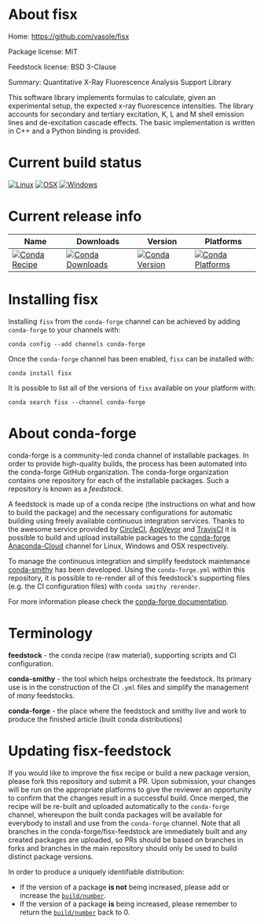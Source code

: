 About fisx
==========

Home: https://github.com/vasole/fisx

Package license: MIT

Feedstock license: BSD 3-Clause

Summary: Quantitative X-Ray Fluorescence Analysis Support Library

This software library implements formulas to calculate, given an experimental setup, the expected x-ray fluorescence intensities.
The library accounts for secondary and tertiary excitation, K, L and M shell emission lines and de-excitation cascade effects.
The basic implementation is written in C++ and a Python binding is provided.


Current build status
====================

[![Linux](https://img.shields.io/circleci/project/github/conda-forge/fisx-feedstock/master.svg?label=Linux)](https://circleci.com/gh/conda-forge/fisx-feedstock)
[![OSX](https://img.shields.io/travis/conda-forge/fisx-feedstock/master.svg?label=macOS)](https://travis-ci.org/conda-forge/fisx-feedstock)
[![Windows](https://img.shields.io/appveyor/ci/conda-forge/fisx-feedstock/master.svg?label=Windows)](https://ci.appveyor.com/project/conda-forge/fisx-feedstock/branch/master)

Current release info
====================

| Name | Downloads | Version | Platforms |
| --- | --- | --- | --- |
| [![Conda Recipe](https://img.shields.io/badge/recipe-fisx-green.svg)](https://anaconda.org/conda-forge/fisx) | [![Conda Downloads](https://img.shields.io/conda/dn/conda-forge/fisx.svg)](https://anaconda.org/conda-forge/fisx) | [![Conda Version](https://img.shields.io/conda/vn/conda-forge/fisx.svg)](https://anaconda.org/conda-forge/fisx) | [![Conda Platforms](https://img.shields.io/conda/pn/conda-forge/fisx.svg)](https://anaconda.org/conda-forge/fisx) |

Installing fisx
===============

Installing `fisx` from the `conda-forge` channel can be achieved by adding `conda-forge` to your channels with:

```
conda config --add channels conda-forge
```

Once the `conda-forge` channel has been enabled, `fisx` can be installed with:

```
conda install fisx
```

It is possible to list all of the versions of `fisx` available on your platform with:

```
conda search fisx --channel conda-forge
```


About conda-forge
=================

conda-forge is a community-led conda channel of installable packages.
In order to provide high-quality builds, the process has been automated into the
conda-forge GitHub organization. The conda-forge organization contains one repository
for each of the installable packages. Such a repository is known as a *feedstock*.

A feedstock is made up of a conda recipe (the instructions on what and how to build
the package) and the necessary configurations for automatic building using freely
available continuous integration services. Thanks to the awesome service provided by
[CircleCI](https://circleci.com/), [AppVeyor](https://www.appveyor.com/)
and [TravisCI](https://travis-ci.org/) it is possible to build and upload installable
packages to the [conda-forge](https://anaconda.org/conda-forge)
[Anaconda-Cloud](https://anaconda.org/) channel for Linux, Windows and OSX respectively.

To manage the continuous integration and simplify feedstock maintenance
[conda-smithy](https://github.com/conda-forge/conda-smithy) has been developed.
Using the ``conda-forge.yml`` within this repository, it is possible to re-render all of
this feedstock's supporting files (e.g. the CI configuration files) with ``conda smithy rerender``.

For more information please check the [conda-forge documentation](https://conda-forge.org/docs/).

Terminology
===========

**feedstock** - the conda recipe (raw material), supporting scripts and CI configuration.

**conda-smithy** - the tool which helps orchestrate the feedstock.
                   Its primary use is in the construction of the CI ``.yml`` files
                   and simplify the management of *many* feedstocks.

**conda-forge** - the place where the feedstock and smithy live and work to
                  produce the finished article (built conda distributions)


Updating fisx-feedstock
=======================

If you would like to improve the fisx recipe or build a new
package version, please fork this repository and submit a PR. Upon submission,
your changes will be run on the appropriate platforms to give the reviewer an
opportunity to confirm that the changes result in a successful build. Once
merged, the recipe will be re-built and uploaded automatically to the
`conda-forge` channel, whereupon the built conda packages will be available for
everybody to install and use from the `conda-forge` channel.
Note that all branches in the conda-forge/fisx-feedstock are
immediately built and any created packages are uploaded, so PRs should be based
on branches in forks and branches in the main repository should only be used to
build distinct package versions.

In order to produce a uniquely identifiable distribution:
 * If the version of a package **is not** being increased, please add or increase
   the [``build/number``](https://conda.io/docs/user-guide/tasks/build-packages/define-metadata.html#build-number-and-string).
 * If the version of a package **is** being increased, please remember to return
   the [``build/number``](https://conda.io/docs/user-guide/tasks/build-packages/define-metadata.html#build-number-and-string)
   back to 0.
